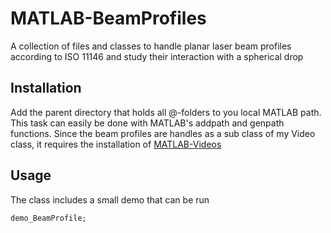# MATLAB-BeamProfiles
 A collection of files and classes to handle planar laser beam profiles according to ISO 11146 and study their interaction with a spherical drop
 
## Installation
 Add the parent directory that holds all @-folders to you local MATLAB path. This task can easily be done
 	with MATLAB's addpath and genpath functions. Since the beam profiles are handles as a sub class of my Video
	class, it requires the installation of [MATLAB-Videos](https://github.com/alexludwigklein/MATLAB-Videos)
 
## Usage
The class includes a small demo that can be run
```
demo_BeamProfile;
```